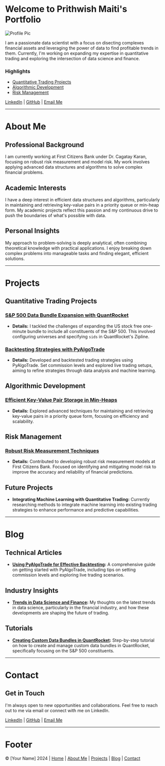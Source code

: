 # Welcome to Prithwish Maiti's Portfolio

![Profile Pic](./IMG_3052.png)


I am a passionate data scientist with a focus on disecting complexes financial assets and leveraging the power of data to find profitable trends in them. Currently, I'm working on expanding my expertise in quantitative trading and exploring the intersection of data science and finance.

### Highlights

- [Quantitative Trading Projects](#projects)
- [Algorithmic Development](#projects)
- [Risk Management](#projects)

[LinkedIn](https://www.linkedin.com/in/prithwish-maiti/) | [GitHub](https://github.com/PrithwiShM) | [Email Me](mailto:prithwish.maiti99@gmail.com)

---

# About Me

## Professional Background

I am currently working at First Citizens Bank under Dr. Cagatay Karan, focusing on robust risk measurement and model risk. My work involves applying advanced data structures and algorithms to solve complex financial problems.

## Academic Interests

I have a deep interest in efficient data structures and algorithms, particularly in maintaining and retrieving key-value pairs in a priority queue or min-heap form. My academic projects reflect this passion and my continuous drive to push the boundaries of what's possible with data.

## Personal Insights

My approach to problem-solving is deeply analytical, often combining theoretical knowledge with practical applications. I enjoy breaking down complex problems into manageable tasks and finding elegant, efficient solutions.

---

# Projects

## Quantitative Trading Projects

### [S&P 500 Data Bundle Expansion with QuantRocket](#)
- **Details:** I tackled the challenges of expanding the US stock free one-minute bundle to include all constituents of the S&P 500. This involved configuring universes and specifying `sids` in QuantRocket's Zipline.

### [Backtesting Strategies with PyAlgoTrade](#)
- **Details:** Developed and backtested trading strategies using PyAlgoTrade. Set commission levels and explored live trading setups, aiming to refine strategies through data analysis and machine learning.

## Algorithmic Development

### [Efficient Key-Value Pair Storage in Min-Heaps](#)
- **Details:** Explored advanced techniques for maintaining and retrieving key-value pairs in a priority queue form, focusing on efficiency and scalability.

## Risk Management

### [Robust Risk Measurement Techniques](#)
- **Details:** Contributed to developing robust risk measurement models at First Citizens Bank. Focused on identifying and mitigating model risk to improve the accuracy and reliability of financial predictions.

## Future Projects

- **Integrating Machine Learning with Quantitative Trading:** Currently researching methods to integrate machine learning into existing trading strategies to enhance performance and predictive capabilities.

---

# Blog

## Technical Articles

- **[Using PyAlgoTrade for Effective Backtesting](#):** A comprehensive guide on getting started with PyAlgoTrade, including tips on setting commission levels and exploring live trading scenarios.
  
## Industry Insights

- **[Trends in Data Science and Finance](#):** My thoughts on the latest trends in data science, particularly in the financial industry, and how these developments are shaping the future of trading.

## Tutorials

- **[Creating Custom Data Bundles in QuantRocket](#):** Step-by-step tutorial on how to create and manage custom data bundles in QuantRocket, specifically focusing on the S&P 500 constituents.

---

# Contact

## Get in Touch

I'm always open to new opportunities and collaborations. Feel free to reach out to me via email or connect with me on LinkedIn.

[LinkedIn](https://www.linkedin.com/in/yourprofile) | [GitHub](https://github.com/yourprofile) | [Email Me](mailto:youremail@example.com)

---

# Footer

© [Your Name] 2024 | [Home](#home) | [About Me](#about-me) | [Projects](#projects) | [Blog](#blog) | [Contact](#contact)
